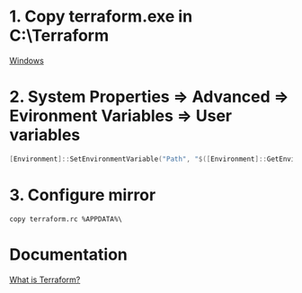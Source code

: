 # 1. Copy terraform.exe in C:\Terraform
[Windows](https://developer.hashicorp.com/terraform/install?product_intent=terraform#windows)

# 2. System Properties => Advanced => Evironment Variables => User variables
```powershell
[Environment]::SetEnvironmentVariable("Path", "$([Environment]::GetEnvironmentVariable("Path", "User"));C:\Terraform", "User")
```

# 3. Configure mirror
```
copy terraform.rc %APPDATA%\
```

# Documentation
[What is Terraform?](https://developer.hashicorp.com/terraform)
